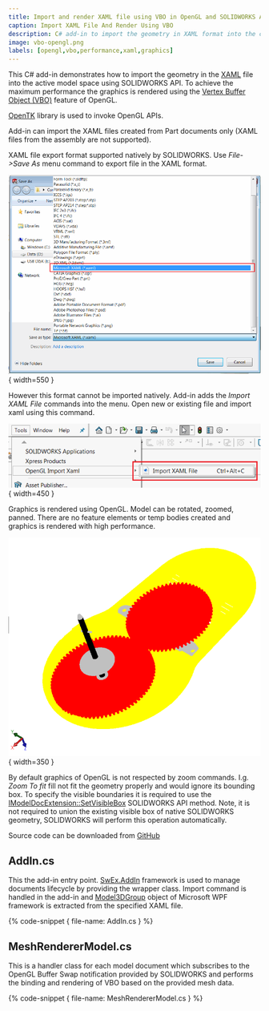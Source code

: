 ```yaml
---
title: Import and render XAML file using VBO in OpenGL and SOLIDWORKS API
caption: Import XAML File And Render Using VBO
description: C# add-in to import the geometry in XAML format into the current model space and render the graphics with high performance using Vertex Buffer Object (VBO) of OpenGL and SOLIDWORKS API
image: vbo-opengl.png
labels: [opengl,vbo,performance,xaml,graphics]
---
```

This C# add-in demonstrates how to import the geometry in the [XAML](https://en.wikipedia.org/wiki/Extensible_Application_Markup_Language) file into the active model space using SOLIDWORKS API. To achieve the maximum performance the graphics is rendered using the [Vertex Buffer Object (VBO)](https://en.wikipedia.org/wiki/Vertex_buffer_object) feature of OpenGL.

[OpenTK](https://opentk.net/) library is used to invoke OpenGL APIs.

Add-in can import the XAML files created from Part documents only (XAML files from the assembly are not supported).

XAML file export format supported natively by SOLIDWORKS. Use *File->Save As* menu command to export file in the XAML format.

![Save As XAML format in File Save As dialog](save-as-xaml.png){ width=550 }

However this format cannot be imported natively. Add-in adds the *Import XAML File* commands into the menu. Open new or existing file and import xaml using this command.

![Import XAML command in menu](import-xaml-menu.png){ width=450 }

Graphics is rendered using OpenGL. Model can be rotated, zoomed, panned. There are no feature elements or temp bodies created and graphics is rendered with high performance.

![Geometry rendered using OpenGL](vbo-opengl.png){ width=350 }

By default graphics of OpenGL is not respected by zoom commands. I.g. *Zoom To fit* fill not fit the geometry properly and would ignore its bounding box. To specify the visible boundaries it is required to use the [IModelDocExtension::SetVisibleBox](http://help.solidworks.com/2017/english/api/sldworksapi/SolidWorks.Interop.sldworks~SolidWorks.Interop.sldworks.IModelDocExtension~SetVisibleBox.html) SOLIDWORKS API method. Note, it is not required to union the existing visible box of native SOLIDWORKS geometry, SOLIDWORKS will perform this operation automatically.

Source code can be downloaded from [GitHub](https://github.com/codestackdev/solidworks-api-examples/tree/master/swex/add-in/opengl/XamlImporter)

## AddIn.cs

This the add-in entry point. [SwEx.AddIn](/labs/solidworks/swex/add-in/) framework is used to manage documents lifecycle by providing the wrapper class. Import command is handled in the add-in and [Model3DGroup](https://docs.microsoft.com/en-us/dotnet/api/system.windows.media.media3d.model3dgroup) object of Microsoft WPF framework is extracted from the specified XAML file.

{% code-snippet { file-name: AddIn.cs } %}

## MeshRendererModel.cs

This is a handler class for each model document which subscribes to the OpenGL Buffer Swap notification provided by SOLIDWORKS and performs the binding and rendering of VBO based on the provided mesh data.

{% code-snippet { file-name: MeshRendererModel.cs } %}
